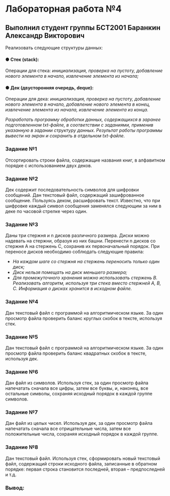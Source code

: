 # Лабораторная работа №4
## Выполнил студент группы БСТ2001 Баранкин Александр Викторович
Реализовать следующие структуры данных:

#### ● Стек (stack):
Операции для стека: *инициализация, проверка на пустоту, добавление нового элемента в начало, извлечение элемента из 
начала;*

#### ● Дек (двусторонняя очередь, deque):
Операции для дека: *инициализация, проверка на пустоту, добавление нового элемента в начало, добавление нового элемента 
в конец, извлечение элемента из начала, извлечение элемента из конца.*

*Разработать программу обработки данных, содержащихся в заранее подготовленном txt-файле, в соответствии с 
заданиями, применив указанную в задании структуру данных. Результат работы программы вывести на экран и сохранить в 
отдельном txt-файле.*
### Задание №1
Отсортировать строки файла, содержащие названия книг, в алфавитном порядке с использованием двух деков.
### Задание №2
Дек содержит последовательность символов для шифровки сообщений. Дан текстовый файл, содержащий зашифрованное сообщение. 
Пользуясь деком, расшифровать текст. Известно, что при шифровке каждый символ сообщения заменялся следующим за ним в 
деке по часовой стрелке через один.
### Задание №3
Даны три стержня и n дисков различного размера. Диски можно надевать на стержни, образуя из них башни. 
Перенести n дисков со стержня А на стержень С, сохранив их первоначальный порядок. При переносе дисков необходимо 
соблюдать следующие правила:
   * *На каждом шаге со стержня на стержень переносить только один диск;*
   * *Диск нельзя помещать на диск меньшего размера;*
   * *Для промежуточного хранения можно использовать стержень В. Реализовать алгоритм, используя три стека вместо 
      стержней А, В, С. Информация о дисках хранится в исходном файле.*
### Задание №4
Дан текстовый файл с программой на алгоритмическом языке. За один просмотр файла проверить баланс круглых скобок в 
тексте, используя стек.   
### Задание №5
Дан текстовый файл с программой на алгоритмическом языке. За один просмотр файла проверить баланс квадратных скобок в 
тексте, используя дек.
### Задание №6
Дан файл из символов. Используя стек, за один просмотр файла напечатать сначала все цифры, затем все буквы, и, наконец, 
все остальные символы, сохраняя исходный порядок в каждой группе символов.
### Задание №7
Дан файл из целых чисел. Используя дек, за один просмотр файла напечатать сначала все отрицательные числа, затем все 
положительные числа, сохраняя исходный порядок в каждой группе.
### Задание №8
Дан текстовый файл. Используя стек, сформировать новый текстовый файл, содержащий строки исходного файла, записанные в 
обратном порядке: первая строка становится последней, вторая – предпоследней и т.д.
### Вывод:

